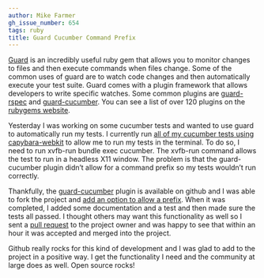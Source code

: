 ```yaml
---
author: Mike Farmer
gh_issue_number: 654
tags: ruby
title: Guard Cucumber Command Prefix
---
```




[Guard](https://github.com/guard/guard) is an incredibly useful ruby gem that allows you to monitor changes to files and then execute commands when files change. Some of the common uses of guard are to watch code changes and then automatically execute your test suite. Guard comes with a plugin framework that allows developers to write specific watches. Some common plugins are [guard-rspec](https://github.com/guard/guard-rspec) and [guard-cucumber](https://github.com/guard/guard-cucumber). You can see a list of over 120 plugins on the [rubygems website](https://rubygems.org/search?query=guard-).

Yesterday I was working on some cucumber tests and wanted to use guard to automatically run my tests. I currently run [all of my cucumber tests using capybara-webkit](http://blog.endpoint.com/2011/12/running-integration-tests-in-webkit.html) to allow me to run my tests in the terminal. To do so, I need to run xvfb-run bundle exec cucumber. The xvfb-run command allows the test to run in a headless X11 window. The problem is that the guard-cucumber plugin didn’t allow for a command prefix so my tests wouldn’t run correctly.

Thankfully, the [guard-cucumber](https://github.com/guard/guard-cucumber) plugin is available on github and I was able to fork the project and [add an option to allow a prefix](https://github.com/mikefarmer/guard-cucumber/commit/935d3f09c2e8397c54b5159b34d47f52c9838587). When it was completed, I added some documentation and a test and then made sure the tests all passed. I thought others may want this functionality as well so I sent a [pull request](https://github.com/guard/guard-cucumber/pull/3) to the project owner and was happy to see that within an hour it was accepted and merged into the project.

Github really rocks for this kind of development and I was glad to add to the project in a positive way. I get the functionality I need and the community at large does as well. Open source rocks!


